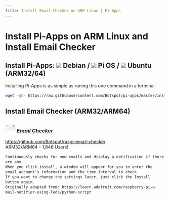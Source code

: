 ```yaml
---
title: Install Email Checker on ARM Linux | Pi-Apps
---
```

# Install Pi-Apps on ARM Linux and Install Email Checker
## Install Pi-Apps: <img src="https://www.vectorlogo.zone/logos/debian/debian-icon.svg" height="20" /> Debian / <img src="https://www.vectorlogo.zone/logos/raspberrypi/raspberrypi-icon.svg" height="20" /> Pi OS / <img src="https://www.vectorlogo.zone/logos/ubuntu/ubuntu-icon.svg" height="20" /> Ubuntu (ARM32/64)

Installing Pi-Apps is as simple as runing this one command in a terminal
```bash
wget -qO- https://raw.githubusercontent.com/Botspot/pi-apps/master/install | bash
```
## Install Email Checker (ARM32/ARM64)

### <img src="/img/app-icons/Email Checker/icon-64.png" height=32> ***[Email Checker](https://github.com/Botspot/pi-apps/tree/master/apps/Email%20Checker)***
https://github.com/Botspot/raspi-email-checker<br />
ARM32/ARM64 - 1,846 Users!
```
Continuously checks for new emails and display a notification if there are any.
When you click install, a window will appear for you to enter the email account's information and the time interval to check.
If you want to change the settings later, just click the Install button again.
Originally adapted from: https://learn.adafruit.com/raspberry-pi-e-mail-notifier-using-leds/python-script
```
